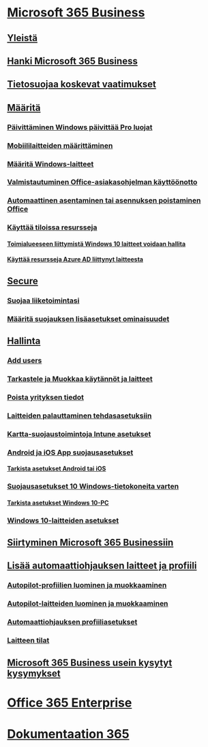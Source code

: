 # [Microsoft 365 Business](index.md)
## [Yleistä](microsoft-365-business-overview.md)
## [Hanki Microsoft 365 Business](sign-up.md)
## [Tietosuojaa koskevat vaatimukset](pre-requisites-for-data-protection.md)
## [Määritä](set-up.md)
### [Päivittäminen Windows päivittää Pro luojat](upgrade-to-windows-pro-creators-update.md)
### [Mobiililaitteiden määrittäminen](set-up-mobile-devices.md)
### [Määritä Windows-laitteet](set-up-windows-devices.md)
### [Valmistautuminen Office-asiakasohjelman käyttöönotto](prepare-for-office-client-deployment.md)
### [Automaattinen asentaminen tai asennuksen poistaminen Office](auto-install-or-uninstall-office.md)
### [Käyttää tiloissa resursseja]()
#### [Toimialueeseen liittymistä Windows 10 laitteet voidaan hallita](manage-windows-devices.md)
#### [Käyttää resursseja Azure AD liittynyt laitteesta](access-resources.md)
## [Secure](security-features.md)
### [Suojaa liiketoimintasi](/Office365/Admin/security-and-compliance/secure-your-business-data?toc=/microsoft-365/business/toc.json&bc=/microsoft-365/business/breadcrumb/toc.json)
### [Määritä suojauksen lisäasetukset ominaisuudet](set-up-advanced-security.md)
## [Hallinta](manage.md)
### [Add users](add-users-m365b.md)
### [Tarkastele ja Muokkaa käytännöt ja laitteet](view-policies-and-devices.md)
### [Poista yrityksen tiedot](remove-company-data.md)
### [Laitteiden palauttaminen tehdasasetuksiin](reset-devices-to-factory-settings.md)
### [Kartta-suojaustoimintoja Intune asetukset](map-protection-features-to-intune-settings.md)
### [Android ja iOS App suojausasetukset](app-protection-settings-for-android-and-ios.md)
#### [Tarkista asetukset Android tai iOS](validate-settings-on-android-or-ios.md)
### [Suojausasetukset 10 Windows-tietokoneita varten](protection-settings-for-windows-10-pcs.md)
#### [Tarkista asetukset Windows 10-PC](validate-settings-on-windows-10-pcs.md)
### [Windows 10-laitteiden asetukset](protection-settings-for-windows-10-devices.md)
## [Siirtyminen Microsoft 365 Businessiin](migrate-to-microsoft-365-business.md)
## [Lisää automaattiohjauksen laitteet ja profiili](add-autopilot-devices-and-profile.md)
### [Autopilot-profiilien luominen ja muokkaaminen](create-and-edit-autopilot-profiles.md)
### [Autopilot-laitteiden luominen ja muokkaaminen](create-and-edit-autopilot-devices.md)
### [Automaattiohjauksen profiiliasetukset](autopilot-profile-settings.md)
### [Laitteen tilat](device-states.md)
## [Microsoft 365 Business usein kysytyt kysymykset](support/microsoft-365-business-faqs.md)
# [Office 365 Enterprise](https://docs.microsoft.com/office365/enterprise)
# [Dokumentaation 365](https://docs.microsoft.com/microsoft-365)